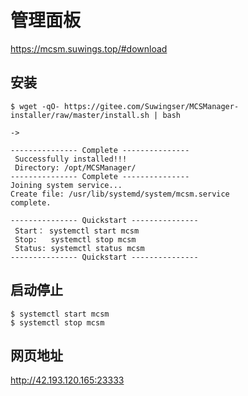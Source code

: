 # 管理面板

https://mcsm.suwings.top/#download

## 安装

```
$ wget -qO- https://gitee.com/Suwingser/MCSManager-installer/raw/master/install.sh | bash

->

--------------- Complete ---------------
 Successfully installed!!!
 Directory: /opt/MCSManager/
--------------- Complete ---------------
Joining system service...
Create file: /usr/lib/systemd/system/mcsm.service
complete.

--------------- Quickstart ---------------
 Start： systemctl start mcsm
 Stop:   systemctl stop mcsm
 Status: systemctl status mcsm
--------------- Quickstart ---------------
```



## 启动停止

```
$ systemctl start mcsm
$ systemctl stop mcsm
```



## 网页地址

http://42.193.120.165:23333